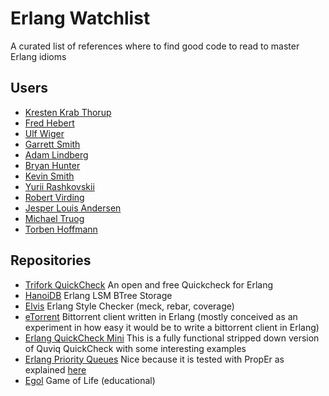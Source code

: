 # Erlang Watchlist
A curated list of references where to find good code to read to master Erlang idioms

## Users
* [Kresten Krab Thorup](https://github.com/krestenkrab)
* [Fred Hebert](https://github.com/ferd)
* [Ulf Wiger](https://github.com/uwiger)
* [Garrett Smith](https://github.com/gar1t)
* [Adam Lindberg](https://github.com/eproxus)
* [Bryan Hunter](https://github.com/bryanhunter)
* [Kevin Smith](https://github.com/kevsmith)
* [Yurii Rashkovskii](https://github.com/yrashk)
* [Robert Virding](https://github.com/rvirding)
* [Jesper Louis Andersen](https://github.com/jlouis)
* [Michael Truog](https://github.com/okeuday)
* [Torben Hoffmann](https://github.com/lehoff)

## Repositories
* [Trifork QuickCheck](https://github.com/krestenkrab/triq) An open and free Quickcheck for Erlang
* [HanoiDB](https://github.com/krestenkrab/hanoidb) Erlang LSM BTree Storage
* [Elvis](https://github.com/inaka/elvis) Erlang Style Checker (meck, rebar, coverage)
* [eTorrent](https://github.com/jlouis/etorrent) Bittorrent client written in Erlang (mostly conceived as an experiment in how easy it would be to write a bittorrent client in Erlang)
* [Erlang QuickCheck Mini](https://github.com/rpt/eqcmini) This is a fully functional stripped down version of Quviq QuickCheck with some interesting examples
* [Erlang Priority Queues](https://github.com/okeuday/pqueue) Nice because it is tested with PropEr as explained [here](http://jlouisramblings.blogspot.it/2011/12/example-of-property-based-testing-in.html)
* [Egol](https://github.com/lehoff/egol) Game of Life (educational)
